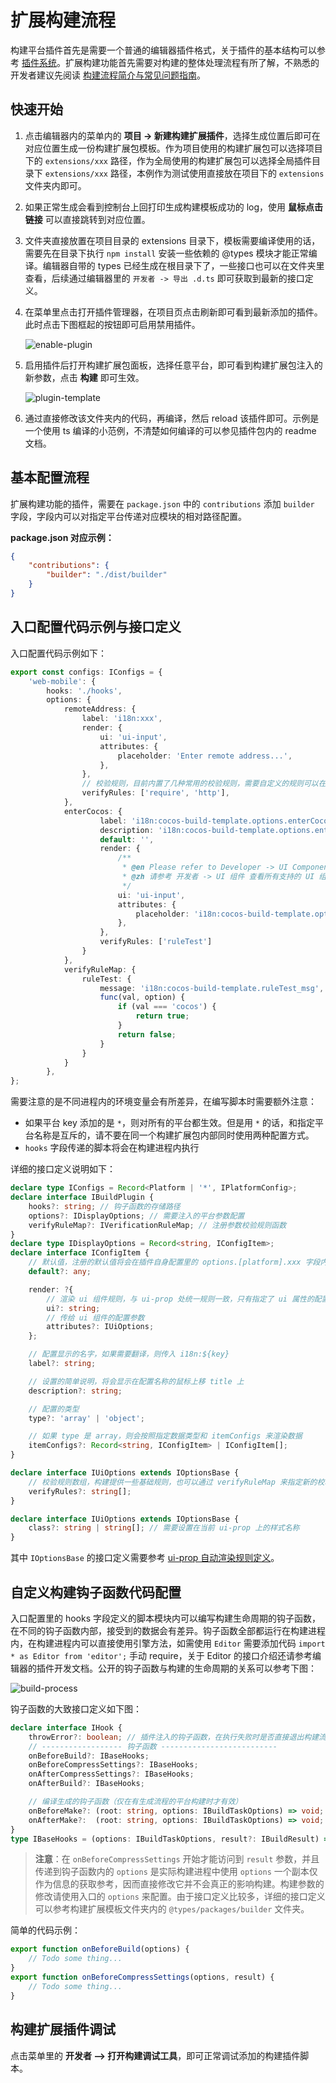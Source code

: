 # 扩展构建流程

构建平台插件首先是需要一个普通的编辑器插件格式，关于插件的基本结构可以参考 [插件系统](../extension/install.md)。扩展构建功能首先需要对构建的整体处理流程有所了解，不熟悉的开发者建议先阅读 [构建流程简介与常见问题指南](./build-guide.md)。

## 快速开始

1. 点击编辑器内的菜单内的 **项目 -> 新建构建扩展插件**，选择生成位置后即可在对应位置生成一份构建扩展包模板。作为项目使用的构建扩展包可以选择项目下的 `extensions/xxx` 路径，作为全局使用的构建扩展包可以选择全局插件目录下 `extensions/xxx` 路径，本例作为测试使用直接放在项目下的 `extensions` 文件夹内即可。

2. 如果正常生成会看到控制台上回打印生成构建模板成功的 log，使用 **鼠标点击链接** 可以直接跳转到对应位置。

3. 文件夹直接放置在项目目录的 extensions 目录下，模板需要编译使用的话，需要先在目录下执行 `npm install` 安装一些依赖的 @types 模块才能正常编译。编辑器自带的 types 已经生成在根目录下了，一些接口也可以在文件夹里查看，后续通过编辑器里的 `开发者 -> 导出 .d.ts` 即可获取到最新的接口定义。

4. 在菜单里点击打开插件管理器，在项目页点击刷新即可看到最新添加的插件。此时点击下图框起的按钮即可启用禁用插件。

    ![enable-plugin](./custom-project-build-template/enable-plugin.png)

5. 启用插件后打开构建扩展包面板，选择任意平台，即可看到构建扩展包注入的新参数，点击 **构建** 即可生效。

    ![plugin-template](./custom-project-build-template/plugin-template.png)

6. 通过直接修改该文件夹内的代码，再编译，然后 reload 该插件即可。示例是一个使用 ts 编译的小范例，不清楚如何编译的可以参见插件包内的 readme 文档。

## 基本配置流程

扩展构建功能的插件，需要在 `package.json` 中的 `contributions` 添加 `builder` 字段，字段内可以对指定平台传递对应模块的相对路径配置。

**package.json 对应示例：**

```json
{
    "contributions": {
        "builder": "./dist/builder"
    }
}
```

## 入口配置代码示例与接口定义

入口配置代码示例如下：

```ts
export const configs: IConfigs = {
    'web-mobile': {
        hooks: './hooks',
        options: {
            remoteAddress: {
                label: 'i18n:xxx',
                render: {
                    ui: 'ui-input',
                    attributes: {
                        placeholder: 'Enter remote address...',
                    },
                },
                // 校验规则，目前内置了几种常用的校验规则，需要自定义的规则可以在 verifyRuleMap 处填写
                verifyRules: ['require', 'http'],
            },
            enterCocos: {
                    label: 'i18n:cocos-build-template.options.enterCocos',
                    description: 'i18n:cocos-build-template.options.enterCocos',
                    default: '',
                    render: {
                        /**
                         * @en Please refer to Developer -> UI Component for a list of all supported UI components
                         * @zh 请参考 开发者 -> UI 组件 查看所有支持的 UI 组件列表
                         */
                        ui: 'ui-input',
                        attributes: {
                            placeholder: 'i18n:cocos-build-template.options.enterCocos',
                        },
                    },
                    verifyRules: ['ruleTest']
                }
            },
            verifyRuleMap: {
                ruleTest: {
                    message: 'i18n:cocos-build-template.ruleTest_msg',
                    func(val, option) {
                        if (val === 'cocos') {
                            return true;
                        }
                        return false;
                    }
                }
            }
        },
};
```

需要注意的是不同进程内的环境变量会有所差异，在编写脚本时需要额外注意：

- 如果平台 key 添加的是 `*`，则对所有的平台都生效。但是用 `*` 的话，和指定平台名称是互斥的，请不要在同一个构建扩展包内部同时使用两种配置方式。
- `hooks` 字段传递的脚本将会在构建进程内执行

详细的接口定义说明如下：

```ts
declare type IConfigs = Record<Platform | '*', IPlatformConfig>;
declare interface IBuildPlugin {
    hooks?: string; // 钩子函数的存储路径
    options?: IDisplayOptions; // 需要注入的平台参数配置
    verifyRuleMap?: IVerificationRuleMap; // 注册参数校验规则函数
}
declare type IDisplayOptions = Record<string, IConfigItem>;
declare interface IConfigItem {
    // 默认值，注册的默认值将会在插件自身配置里的 options.[platform].xxx 字段内
    default?: any;

    render: ?{
        // 渲染 ui 组件规则，与 ui-prop 处统一规则一致，只有指定了 ui 属性的配置才会在构建配置面板上显示
        ui?: string;
        // 传给 ui 组件的配置参数
        attributes?: IUiOptions;
    };

    // 配置显示的名字，如果需要翻译，则传入 i18n:${key}
    label?: string;

    // 设置的简单说明，将会显示在配置名称的鼠标上移 title 上
    description?: string;

    // 配置的类型
    type?: 'array' | 'object';

    // 如果 type 是 array，则会按照指定数据类型和 itemConfigs 来渲染数据
    itemConfigs?: Record<string, IConfigItem> | IConfigItem[];
}

declare interface IUiOptions extends IOptionsBase {
    // 校验规则数组，构建提供一些基础规则，也可以通过 verifyRuleMap 来指定新的校验规则，只有当传入 require 时才会做无值的校验，否则仅存在值时才校验
    verifyRules?: string[];
}

declare interface IUiOptions extends IOptionsBase {
    class?: string | string[]; // 需要设置在当前 ui-prop 上的样式名称
}
```

其中 `IOptionsBase` 的接口定义需要参考 [ui-prop 自动渲染规则定义](../extension/ui.md)。

## 自定义构建钩子函数代码配置

入口配置里的 hooks 字段定义的脚本模块内可以编写构建生命周期的钩子函数，在不同的钩子函数内部，接受到的数据会有差异。钩子函数全部都运行在构建进程内，在构建进程内可以直接使用引擎方法，如需使用 `Editor` 需要添加代码 `import * as Editor from 'editor';` 手动 require，关于 Editor 的接口介绍还请参考编辑器的插件开发文档。公开的钩子函数与构建的生命周期的关系可以参考下图：

![build-process](./custom-project-build-template/build-process.jpg)

钩子函数的大致接口定义如下图：

```ts
declare interface IHook {
    throwError?: boolean; // 插件注入的钩子函数，在执行失败时是否直接退出构建流程显示构建失败
    // ------------------ 钩子函数 --------------------------
    onBeforeBuild?: IBaseHooks;
    onBeforeCompressSettings?: IBaseHooks;
    onAfterCompressSettings?: IBaseHooks;
    onAfterBuild?: IBaseHooks;

    // 编译生成的钩子函数（仅在有生成流程的平台构建时才有效）
    onBeforeMake?: (root: string, options: IBuildTaskOptions) => void;
    onAfterMake?:  (root: string, options: IBuildTaskOptions) => void;
}
type IBaseHooks = (options: IBuildTaskOptions, result?: IBuildResult) => void;
```

> **注意**：在 `onBeforeCompressSettings` 开始才能访问到 `result` 参数，并且传递到钩子函数内的 `options` 是实际构建进程中使用 `options` 一个副本仅作为信息的获取参考，因而直接修改它并不会真正的影响构建。构建参数的修改请使用入口的 `options` 来配置。由于接口定义比较多，详细的接口定义可以参考构建扩展模板文件夹内的 `@types/packages/builder` 文件夹。

简单的代码示例：

```ts
export function onBeforeBuild(options) {
    // Todo some thing...
}
export function onBeforeCompressSettings(options, result) {
    // Todo some thing...
}
```

## 构建扩展插件调试

点击菜单里的 **开发者 —> 打开构建调试工具**，即可正常调试添加的构建插件脚本。
